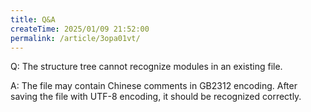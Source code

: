 ```yaml
---
title: Q&A
createTime: 2025/01/09 21:52:00
permalink: /article/3opa01vt/
---
```


Q: The structure tree cannot recognize modules in an existing file.

A: The file may contain Chinese comments in GB2312 encoding. After saving the file with UTF-8 encoding, it should be recognized correctly.